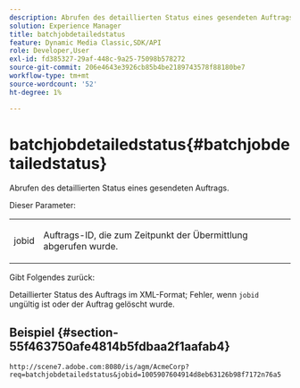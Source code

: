```yaml
---
description: Abrufen des detaillierten Status eines gesendeten Auftrags.
solution: Experience Manager
title: batchjobdetailedstatus
feature: Dynamic Media Classic,SDK/API
role: Developer,User
exl-id: fd385327-29af-448c-9a25-75098b578272
source-git-commit: 206e4643e3926cb85b4be2189743578f88180be7
workflow-type: tm+mt
source-wordcount: '52'
ht-degree: 1%

---
```


# batchjobdetailedstatus{#batchjobdetailedstatus}

Abrufen des detaillierten Status eines gesendeten Auftrags.

Dieser Parameter:

<table id="simpletable_9C379451927C4058834640377C0BD7A0"> 
 <tr class="strow"> 
  <td class="stentry"> <p> <span class="codeph"> jobid  </span> </p> </td> 
  <td class="stentry"> <p>Auftrags-ID, die zum Zeitpunkt der Übermittlung abgerufen wurde. </p> </td> 
 </tr> 
</table>

Gibt Folgendes zurück:

Detaillierter Status des Auftrags im XML-Format; Fehler, wenn `jobid` ungültig ist oder der Auftrag gelöscht wurde.

## Beispiel {#section-55f463750afe4814b5fdbaa2f1aafab4}

`http://scene7.adobe.com:8080/is/agm/AcmeCorp?req=batchjobdetailedstatus&jobid=1005907604914d8eb63126b98f7172n76a5`
